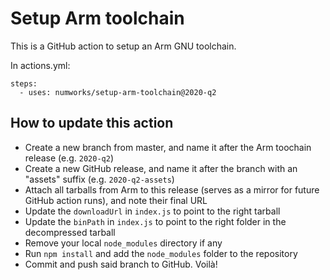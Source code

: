 # Setup Arm toolchain

This is a GitHub action to setup an Arm GNU toolchain.

In actions.yml:

```
steps:
  - uses: numworks/setup-arm-toolchain@2020-q2
```

## How to update this action

- Create a new branch from master, and name it after the Arm toochain release (e.g. `2020-q2`)
- Create a new GitHub release, and name it after the branch with an "assets" suffix (e.g. `2020-q2-assets`)
- Attach all tarballs from Arm to this release (serves as a mirror for future GitHub action runs), and note their final URL
- Update the `downloadUrl` in `index.js` to point to the right tarball
- Update the `binPath` in `index.js` to point to the right folder in the decompressed tarball
- Remove your local `node_modules` directory if any
- Run `npm install` and add the `node_modules` folder to the repository
- Commit and push said branch to GitHub. Voilà!
